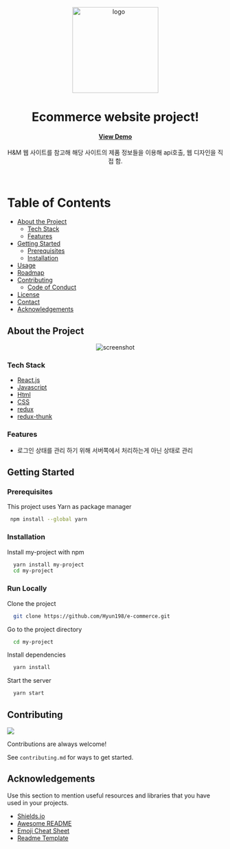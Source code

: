 <div align="center">

  <img src="assets/logo.png" alt="logo" width="200" height="auto" />
  <h1>Ecommerce website project! </h1>

<!-- Badges -->
<h4>
    <a href="https://github.com/Louis3797/awesome-readme-template/">View Demo</a>
</h4>

<p>H&M 웹 사이트를 참고해 해당 사이트의 제품 정보들을 이용해 api호출, 웹 디자인을 직접 함.</p>
</div>

<br />

<!-- Table of Contents -->

# Table of Contents

- [About the Project](#about-the-project)
  - [Tech Stack](#tech-stack)
  - [Features](#features)
- [Getting Started](#getting-started)
  - [Prerequisites](#prerequisites)
  - [Installation](#installation)
- [Usage](#usage)
- [Roadmap](#roadmap)
- [Contributing](#contributing)
  - [Code of Conduct](#code-of-conduct)
- [License](#license)
- [Contact](#contact)
- [Acknowledgements](#acknowledgements)

<!-- About the Project -->

## About the Project

<div align="center"> 
  <img src="https://placehold.co/600x400?text=Your+Screenshot+here" alt="screenshot" />
</div>

<!-- TechStack -->

### Tech Stack

<ul>
<li><a href="https://expressjs.com/">React.js</a></li>
<li><a href="https://go.dev/">Javascript</a></li>
<li><a href="https://nestjs.com/">Html</a></li>
<li><a href="https://nestjs.com/">CSS</a></li>
<li><a href="https://nestjs.com/">redux</a></li>
<li><a href="https://nestjs.com/">redux-thunk</a></li>
</ul>

<!-- Features -->

### Features

- 로그인 상태를 관리 하기 위해 서버쪽에서 처리하는게 아닌 상태로 관리

<!-- Getting Started -->

## Getting Started

<!-- Prerequisites -->

### Prerequisites

This project uses Yarn as package manager

```bash
 npm install --global yarn
```

<!-- Installation -->

### Installation

Install my-project with npm

```bash
  yarn install my-project
  cd my-project
```

<!-- Run Locally -->

### Run Locally

Clone the project

```bash
  git clone https://github.com/Hyun198/e-commerce.git
```

Go to the project directory

```bash
  cd my-project
```

Install dependencies

```bash
  yarn install
```

Start the server

```bash
  yarn start
```

<!-- Contributing -->

## Contributing

<a href="https://github.com/Louis3797/awesome-readme-template/graphs/contributors">
  <img src="https://contrib.rocks/image?repo=Louis3797/awesome-readme-template" />
</a>

Contributions are always welcome!

See `contributing.md` for ways to get started.

<!-- Acknowledgments -->

## Acknowledgements

Use this section to mention useful resources and libraries that you have used in your projects.

- [Shields.io](https://shields.io/)
- [Awesome README](https://github.com/matiassingers/awesome-readme)
- [Emoji Cheat Sheet](https://github.com/ikatyang/emoji-cheat-sheet/blob/master/README.md#travel--places)
- [Readme Template](https://github.com/othneildrew/Best-README-Template)
